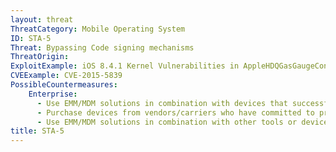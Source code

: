 ```yaml
---
layout: threat
ThreatCategory: Mobile Operating System
ID: STA-5
Threat: Bypassing Code signing mechanisms
ThreatOrigin:
ExploitExample: iOS 8.4.1 Kernel Vulnerabilities in AppleHDQGasGaugeControl [^216]
CVEExample: CVE-2015-5839
PossibleCountermeasures:
    Enterprise:
      - Use EMM/MDM solutions in combination with devices that successfully enforce a policy to maintain a minimum OS patch level and block access to enterprise resources to non-compliant devices.
      - Purchase devices from vendors/carriers who have committed to providing timely updates or who have known track records for prompt updates.
      - Use EMM/MDM solutions in combination with other tools or device APIs (Android SafetyNet, Samsung Knox hardware-backed remote attestation, or other applicable remote attestation technologies) to detect and block enterprise connectivity from devices that show indications of device compromise.
title: STA-5
---
```

